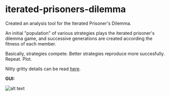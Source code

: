 # iterated-prisoners-dilemma
Created an analysis tool for the Iterated Prisoner's Dilemma.

An initial "population" of various strategies plays the iterated prisoner's dilemma game, and successive generations are created according the fitness of each member.
  
Basically, strategies compete. Better strategies reproduce more succesfully. Repeat. Plot.

Nitty gritty details can be read [here](./evolution-ipd.pdf).


**GUI:**

![alt text](https://github.com/shoyo-inokuchi/iterated-prisoners-dilemma/blob/master/samples/default.png)
